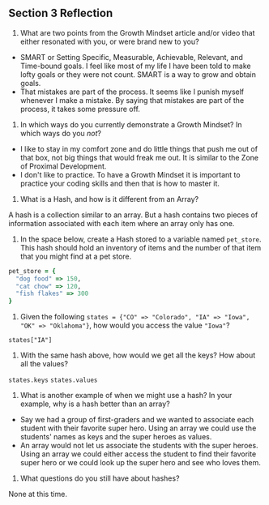 ## Section 3 Reflection

1. What are two points from the Growth Mindset article and/or video that either resonated with you, or were brand new to you?

* SMART or Setting Specific, Measurable, Achievable, Relevant, and
Time-bound goals. I feel like most of my life I have been told to make
lofty goals or they were not count. SMART is a way to grow and obtain
goals.
* That mistakes are part of the process. It seems like I punish myself
whenever I make a mistake. By saying that mistakes are part of the
process, it takes some pressure off.

1. In which ways do you currently demonstrate a Growth Mindset? In which ways do you _not_?

* I like to stay in my comfort zone and do little things that push me out of that box, not big things that would freak me out. It is similar to the Zone of Proximal Development.
* I don't like to practice. To have a Growth Mindset it is important to practice your coding skills and then that is how to master it.

1. What is a Hash, and how is it different from an Array?

A hash is a collection similar to an array. But a hash contains two pieces of information associated with each item where an array only has one.

1. In the space below, create a Hash stored to a variable named `pet_store`.  This hash should hold an inventory of items and the number of that item that you might find at a pet store.

````ruby
pet_store = {
  "dog food" => 150,
  "cat chow" => 120,
  "fish flakes" => 300
}
````
1. Given the following `states = {"CO" => "Colorado", "IA" => "Iowa", "OK" => "Oklahoma"}`, how would you access the value `"Iowa"`?

`states["IA"]`

1. With the same hash above, how would we get all the keys?  How about all the values?

`states.keys`
`states.values`

1. What is another example of when we might use a hash?  In your example, why is a hash better than an array?

* Say we had a group of first-graders and we wanted to associate each student with their favorite super hero. Using an array we could use the students' names as keys and the super heroes as values.
* An array would not let us associate the students with the super heroes. Using an array we could either access the student to find their favorite super hero or we could look up the super hero and see who loves them.

1. What questions do you still have about hashes?

None at this time.
